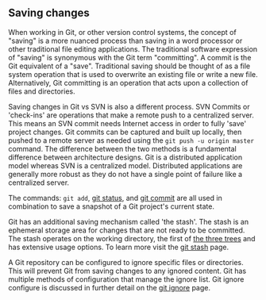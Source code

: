## Saving changes

When working in Git, or other version control systems, the concept of "saving" is a more nuanced process than saving in a word processor or other traditional file editing applications. The traditional software expression of "saving" is synonymous with the Git term "committing". A commit is the Git equivalent of a "save". Traditional saving should be thought of as a file system operation that is used to overwrite an existing file or write a new file. Alternatively, Git committing is an operation that acts upon a collection of files and directories.

Saving changes in Git vs SVN is also a different process. SVN Commits or 'check-ins' are operations that make a remote push to a centralized server. This means an SVN commit needs Internet access in order to fully 'save' project changes. Git commits can be captured and built up locally, then pushed to a remote server as needed using the `git push -u origin master` command. The difference between the two methods is a fundamental difference between architecture designs. Git is a distributed application model whereas SVN is a centralized model. Distributed applications are generally more robust as they do not have a single point of failure like a centralized server.

The commands: `git add`, [git status](https://www.atlassian.com/git/tutorials/inspecting-a-repository), and [git commit](https://www.atlassian.com/git/tutorials/saving-changes/git-commit) are all used in combination to save a snapshot of a Git project's current state.

Git has an additional saving mechanism called 'the stash'. The stash is an ephemeral storage area for changes that are not ready to be committed. The stash operates on the working directory, the first of [the three trees](https://www.atlassian.com/git/tutorials/undoing-changes/git-reset) and has extensive usage options. To learn more visit the [git stash](https://www.atlassian.com/git/tutorials/saving-changes/git-stash) page.

A Git repository can be configured to ignore specific files or directories. This will prevent Git from saving changes to any ignored content. Git has multiple methods of configuration that manage the ignore list. Git ignore configure is discussed in further detail on the [git ignore](https://www.atlassian.com/git/tutorials/saving-changes/gitignore) page.
